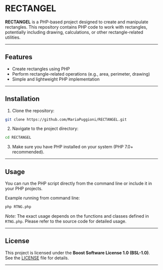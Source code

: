 
# RECTANGEL

**RECTANGEL** is a PHP-based project designed to create and manipulate rectangles. This repository contains PHP code to work with rectangles, potentially including drawing, calculations, or other rectangle-related utilities.

---

## Features

- Create rectangles using PHP
- Perform rectangle-related operations (e.g., area, perimeter, drawing)
- Simple and lightweight PHP implementation

---

## Installation

1. Clone the repository:

```bash
git clone https://github.com/MariaPuggioni/RECTANGEL.git
```

2. Navigate to the project directory:

```bash
cd RECTANGEL
```

3. Make sure you have PHP installed on your system (PHP 7.0+ recommended).

---

## Usage

You can run the PHP script directly from the command line or include it in your PHP projects.

Example running from command line:

```bash
php RTNG.php
```

*Note:* The exact usage depends on the functions and classes defined in `RTNG.php`. Please refer to the source code for detailed usage.

---

## License

This project is licensed under the **Boost Software License 1.0 (BSL-1.0)**. See the [LICENSE](LICENSE) file for details.

---


